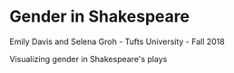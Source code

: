 # Gender in Shakespeare
Emily Davis and Selena Groh - Tufts University - Fall 2018

Visualizing gender in Shakespeare's plays
